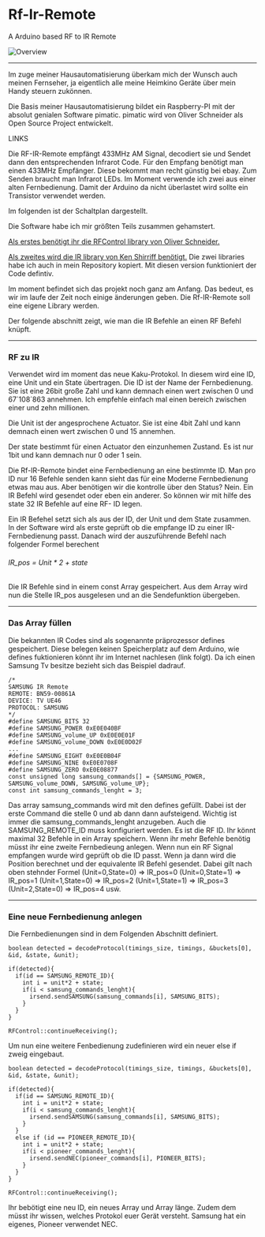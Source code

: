 Rf-Ir-Remote
============

A Arduino based RF to IR Remote

![Overview](picture1.jpg)

-------------

Im zuge meiner Hausautomatisierung überkam mich der Wunsch auch meinen Fernseher, ja eigentlich 
alle meine Heimkino Geräte über mein Handy steuern zukönnen.

Die Basis meiner Hausautomatisierung bildet ein Raspberry-PI mit der absolut genialen Software pimatic.
pimatic wird von Oliver Schneider als Open Source Project entwickelt.

LINKS

Die RF-IR-Remote empfängt 433MHz AM Signal, decodiert sie und Sendet dann den entsprechenden Infrarot Code.
Für den Empfang benötigt man einen 433MHz Empfänger. Diese bekommt man recht günstig bei ebay.
Zum Senden braucht man Infrarot LEDs. Im Moment verwende ich zwei aus einer alten Fernbedienung. Damit der Arduino da nicht überlastet wird sollte ein Transistor verwendet werden.

Im folgenden ist der Schaltplan dargestellt.

Die Software habe ich mir größten Teils zusammen gehamstert.

[Als erstes benötigt ihr die RFControl library von Oliver Schneider.](https://github.com/pimatic/RFControl)

[Als zweites wird die IR library von Ken Shirriff benötigt.](https://github.com/shirriff/Arduino-IRremote)
Die zwei libraries habe ich auch in mein Repository kopiert. Mit diesen version funktioniert der Code defintiv.

Im moment befindet sich das projekt noch ganz am Anfang. Das bedeut, es wir im laufe der Zeit noch einige änderungen geben. Die Rf-IR-Remote soll eine eigene Library werden.

Der folgende abschnitt zeigt, wie man die IR Befehle an einen RF Befehl knüpft.

-------------

### RF zu IR
Verwendet wird im moment das neue Kaku-Protokol. In diesem wird eine ID, eine Unit und ein State übertragen.
Die ID ist der Name der Fernbedienung. 
Sie ist eine 26bit große Zahl und kann demnach einen wert zwischen 0 und 67´108´863 annehmen. Ich empfehle einfach mal einen bereich zwischen einer und zehn millionen.

Die Unit ist der angesprochene Actuator.
Sie ist eine 4bit Zahl und kann demnach einen wert zwischen 0 und 15 annemhen.

Der state bestimmt für einen Actuator den einzunhemen Zustand.
Es ist nur 1bit und kann demnach nur 0 oder 1 sein.

Die Rf-IR-Remote bindet eine Fernbedienung an eine bestimmte ID. Man pro ID nur 16 Befehle senden kann sieht das für eine Moderne Fernbedienung etwas mau aus. Aber benötigen wir die kontrolle über den Status?
Nein. Ein IR Befehl wird gesendet oder eben ein anderer. So können wir mit hilfe des state 32 IR Befehle auf eine RF-
ID legen.

Ein IR Befehel setzt sich als aus der ID, der Unit und dem State zusammen.
In der Software wird als erste geprüft ob die empfange ID zu einer IR-Fernbedienung passt.
Danach wird der auszuführende Befehl nach folgender Formel berechent

###### IR_pos = Unit * 2 + state 

Die IR Befehle sind in einem const Array gespeichert. Aus dem Array wird nun die Stelle IR_pos ausgelesen und an die Sendefunktion übergeben.

-------------

### Das Array füllen

Die bekannten IR Codes sind als sogenannte präprozessor defines gespeichert. Diese belegen keinen Speicherplatz auf dem Arduino, wie defines fuktionieren könnt ihr im Internet nachlesen (link folgt).
Da ich einen Samsung Tv besitze bezieht sich das Beispiel dadrauf.
```Arduino
/*
SAMSUNG IR Remote
REMOTE: BN59-00861A
DEVICE: TV UE46
PROTOCOL: SAMSUNG
*/
#define SAMSUNG_BITS 32
#define SAMSUNG_POWER 0xE0E040BF
#define SAMSUNG_volume_UP 0xE0E0E01F
#define SAMSUNG_volume_DOWN 0xE0E0D02F
...
#define SAMSUNG_EIGHT 0xE0E0B04F
#define SAMSUNG_NINE 0xE0E0708F
#define SAMSUNG_ZERO 0xE0E08877
const unsigned long samsung_commands[] = {SAMSUNG_POWER, SAMSUNG_volume_DOWN, SAMSUNG_volume_UP};
const int samsung_commands_lenght = 3;
```
Das array samsung_commands wird mit den defines gefüllt. Dabei ist der erste Command die stelle 0 und ab dann dann aufsteigend. Wichtig ist immer die samsung_commands_lenght anzugeben.
Auch die SAMSUNG_REMOTE_ID muss konfiguriert werden. Es ist die RF ID.
Ihr könnt maximal 32 Befehle in ein Array speichern. Wenn ihr mehr Befehle benötig müsst ihr eine zweite Fernbedieung anlegen.
Wenn nun ein RF Signal empfangen wurde wird geprüft ob die ID passt. Wenn ja dann wird die Position berechnet und der equivalente IR Befehl gesendet.
Dabei gilt nach oben stehnder Formel
(Unit=0,State=0) => IR_pos=0
(Unit=0,State=1) => IR_pos=1
(Unit=1,State=0) => IR_pos=2
(Unit=1,State=1) => IR_pos=3
(Unit=2,State=0) => IR_pos=4
usẃ.

-------------

### Eine neue Fernbedienung anlegen

Die Fernbedienungen sind in dem Folgenden Abschnitt definiert.

```Arduino
boolean detected = decodeProtocol(timings_size, timings, &buckets[0], &id, &state, &unit);

if(detected){
  if(id == SAMSUNG_REMOTE_ID){
    int i = unit*2 + state;
    if(i < samsung_commands_lenght){
      irsend.sendSAMSUNG(samsung_commands[i], SAMSUNG_BITS);
    }
  } 
}

RFControl::continueReceiving();
```
Um nun eine weitere Fenbedienung zudefinieren wird ein neuer else if zweig eingebaut.

```Arduino
boolean detected = decodeProtocol(timings_size, timings, &buckets[0], &id, &state, &unit);

if(detected){
  if(id == SAMSUNG_REMOTE_ID){
    int i = unit*2 + state;
    if(i < samsung_commands_lenght){
      irsend.sendSAMSUNG(samsung_commands[i], SAMSUNG_BITS);
    }
  }  
  else if (id == PIONEER_REMOTE_ID){
    int i = unit*2 + state;
    if(i < pioneer_commands_lenght){
      irsend.sendNEC(pioneer_commands[i], PIONEER_BITS);
    }
  }
}

RFControl::continueReceiving();
```
Ihr bebötigt eine neu ID, ein neues Array und Array länge.
Zudem dem müsst ihr wissen, welches Protokol euer Gerät versteht. Samsung hat ein eigenes, Pioneer verwendet NEC.
